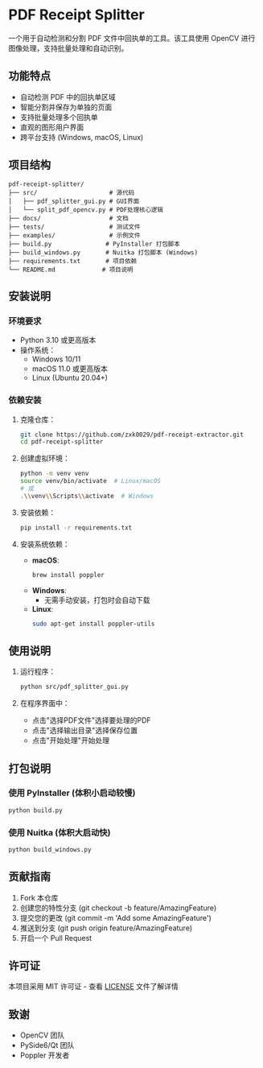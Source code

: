 # PDF Receipt Splitter

一个用于自动检测和分割 PDF 文件中回执单的工具。该工具使用 OpenCV 进行图像处理，支持批量处理和自动识别。

## 功能特点

- 自动检测 PDF 中的回执单区域
- 智能分割并保存为单独的页面
- 支持批量处理多个回执单
- 直观的图形用户界面
- 跨平台支持 (Windows, macOS, Linux)

## 项目结构

```
pdf-receipt-splitter/
├── src/                    # 源代码
│   ├── pdf_splitter_gui.py # GUI界面
│   └── split_pdf_opencv.py # PDF处理核心逻辑
├── docs/                   # 文档
├── tests/                  # 测试文件
├── examples/               # 示例文件
├── build.py               # PyInstaller 打包脚本
├── build_windows.py       # Nuitka 打包脚本 (Windows)
├── requirements.txt       # 项目依赖
└── README.md             # 项目说明
```

## 安装说明

### 环境要求

- Python 3.10 或更高版本
- 操作系统：
  - Windows 10/11
  - macOS 11.0 或更高版本
  - Linux (Ubuntu 20.04+)

### 依赖安装

1. 克隆仓库：
   ```bash
   git clone https://github.com/zxk0029/pdf-receipt-extractor.git
   cd pdf-receipt-splitter
   ```

2. 创建虚拟环境：
   ```bash
   python -m venv venv
   source venv/bin/activate  # Linux/macOS
   # 或
   .\\venv\\Scripts\\activate  # Windows
   ```

3. 安装依赖：
   ```bash
   pip install -r requirements.txt
   ```

4. 安装系统依赖：
   - **macOS**:
     ```bash
     brew install poppler
     ```
   - **Windows**:
     - 无需手动安装，打包时会自动下载
   - **Linux**:
     ```bash
     sudo apt-get install poppler-utils
     ```

## 使用说明

1. 运行程序：
   ```bash
   python src/pdf_splitter_gui.py
   ```

2. 在程序界面中：
   - 点击"选择PDF文件"选择要处理的PDF
   - 点击"选择输出目录"选择保存位置
   - 点击"开始处理"开始处理

## 打包说明

### 使用 PyInstaller (体积小启动较慢)

```bash
python build.py
```

### 使用 Nuitka (体积大启动快)

```bash
python build_windows.py
```

## 贡献指南

1. Fork 本仓库
2. 创建您的特性分支 (git checkout -b feature/AmazingFeature)
3. 提交您的更改 (git commit -m 'Add some AmazingFeature')
4. 推送到分支 (git push origin feature/AmazingFeature)
5. 开启一个 Pull Request

## 许可证

本项目采用 MIT 许可证 - 查看 [LICENSE](LICENSE) 文件了解详情

## 致谢

- OpenCV 团队
- PySide6/Qt 团队
- Poppler 开发者 
